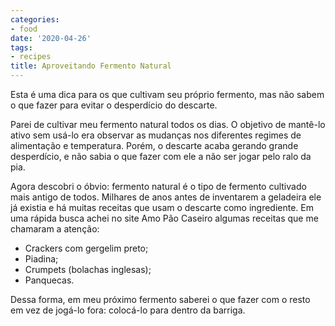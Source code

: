 ```yaml
---
categories:
- food
date: '2020-04-26'
tags:
- recipes
title: Aproveitando Fermento Natural
---
```


Esta é uma dica para os que cultivam seu próprio fermento, mas não sabem o que fazer para evitar o desperdício do descarte.

Parei de cultivar meu fermento natural todos os dias. O objetivo de mantê-lo ativo sem usá-lo era observar as mudanças nos diferentes regimes de alimentação e temperatura. Porém, o descarte acaba gerando grande desperdício, e não sabia o que fazer com ele a não ser jogar pelo ralo da pia.

Agora descobri o óbvio: fermento natural é o tipo de fermento cultivado mais antigo de todos. Milhares de anos antes de inventarem a geladeira ele já existia e há muitas receitas que usam o descarte como ingrediente. Em uma rápida busca achei no site Amo Pão Caseiro algumas receitas que me chamaram a atenção:

 - Crackers com gergelim preto;
 - Piadina;
 - Crumpets (bolachas inglesas);
 - Panquecas.

Dessa forma, em meu próximo fermento saberei o que fazer com o resto em vez de jogá-lo fora: colocá-lo para dentro da barriga.
